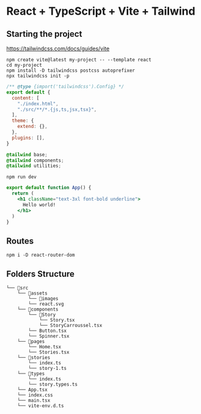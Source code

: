 # React + TypeScript + Vite + Tailwind


## Starting the project
https://tailwindcss.com/docs/guides/vite
```
npm create vite@latest my-project -- --template react
cd my-project
npm install -D tailwindcss postcss autoprefixer
npx tailwindcss init -p
```

```tailwind.config.js
/** @type {import('tailwindcss').Config} */
export default {
  content: [
    "./index.html",
    "./src/**/*.{js,ts,jsx,tsx}",
  ],
  theme: {
    extend: {},
  },
  plugins: [],
}
```

```index.css
@tailwind base;
@tailwind components;
@tailwind utilities;
```

```
npm run dev
```

```App.jsx
export default function App() {
  return (
    <h1 className="text-3xl font-bold underline">
      Hello world!
    </h1>
  )
}
```

## Routes
```
npm i -D react-router-dom
```
## Folders Structure
```
└── 📁src
    └── 📁assets
        └── 📁images
        └── react.svg
    └── 📁components
        └── 📁Story
            └── Story.tsx
            └── StoryCarroussel.tsx
        └── Button.tsx
        └── Spinner.tsx
    └── 📁pages
        └── Home.tsx
        └── Stories.tsx
    └── 📁stories
        └── index.ts
        └── story-1.ts
    └── 📁types
        └── index.ts
        └── story.types.ts
    └── App.tsx
    └── index.css
    └── main.tsx
    └── vite-env.d.ts
```